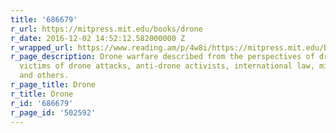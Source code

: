 ```yaml
---
title: '686679'
r_url: https://mitpress.mit.edu/books/drone
r_date: 2016-12-02 14:52:12.582000000 Z
r_wrapped_url: https://www.reading.am/p/4w8i/https://mitpress.mit.edu/books/drone
r_page_description: Drone warfare described from the perspectives of drone operators,
  victims of drone attacks, anti-drone activists, international law, military thinkers,
  and others.
r_page_title: Drone
r_title: Drone
r_id: '686679'
r_page_id: '502592'
---
```


